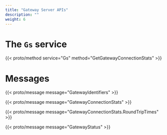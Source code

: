 ```yaml
---
title: "Gateway Server APIs"
description: ""
weight: 6
---
```


# The `Gs` service

{{< proto/method service="Gs" method="GetGatewayConnectionStats" >}}

# Messages

{{< proto/message message="GatewayIdentifiers" >}}

{{< proto/message message="GatewayConnectionStats" >}}

{{< proto/message message="GatewayConnectionStats.RoundTripTimes" >}}

{{< proto/message message="GatewayStatus" >}}
